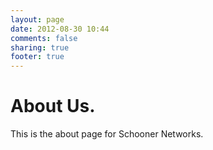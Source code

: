```yaml
---
layout: page
date: 2012-08-30 10:44
comments: false
sharing: true
footer: true
---
```


# About Us.

This is the about page for Schooner Networks.
